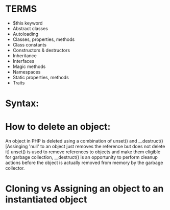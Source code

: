 # TERMS
- $this keyword
- Abstract classes
- Autoloading
- Classes, properties, methods
- Class constants
- Constructors & destructors
- Inheritance
- Interfaces
- Magic methods
- Namespaces
- Static properties, methods
- Traits

# Syntax:
<!-- <?php
class className{

    public $classProperty;
    
}

$someClassInstance = new className();
$someClassInstance->classProperty = 'someValue';
$someClassInstance->classMethod()
?> -->

# How to delete an object:
An object in PHP is deleted using a combination of unset() and __destruct() [Assinging 'null' to an object just removes the reference but does not delete it]
unset() is used to remove references to objects and make them eligible for garbage collection, __destruct() is an opportunity to perform cleanup actions before the object is actually removed from memory by the garbage collector.

# Cloning vs Assigning an object to an instantiated object

<!-- <?php

    $obj1 = new someClass();

    $obj2 = $obj1;
    echo ($obj2 === $obj1) [output: 1/true]

    $obj3 = clone $obj1;
    var_dump($obj3 === $obj1) [output: bool(false)]
?> -->